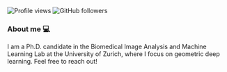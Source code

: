 ![Profile views](https://komarev.com/ghpvc/?username=bwittmann&color=blueviolet) ![GitHub followers](https://img.shields.io/github/followers/bwittmann?label=Follow&style=social)

### About me 💻
I am a Ph.D. candidate in the Biomedical Image Analysis and Machine Learning Lab at the University of Zurich, where I focus on geometric deep learning. Feel free to reach out!


<!-- ## Highlighted Projects 💻
<table>
  <tr>
    <td>
      <a href="https://github.com/bwittmann/GAV">
        <img src="https://github-readme-stats.vercel.app/api/pin/?username=bwittmann&repo=GAV&show_owner=true" />
      </a>
    </td>
    <td>
      <a href="https://github.com/bwittmann/transoar">
        <img src="https://github-readme-stats.vercel.app/api/pin/?username=bwittmann&repo=transoar&show_owner=true" />
      </a>
    </td>
    <td>
      <a href="https://github.com/suprosanna/relationformer">
        <img src="https://github-readme-stats.vercel.app/api/pin/?username=suprosanna&repo=relationformer&show_owner=true" />
      </a>
    </td>
  </tr>
</table>
<table>
  <tr>
    <td>
      <a href="https://github.com/bwittmann/RecMVCNN">
        <img src="https://github-readme-stats.vercel.app/api/pin/?username=bwittmann&repo=RecMVCNN&show_owner=true" />
      </a>
    </td>
    <td>
      <a href="https://github.com/bwittmann/TransformerRefer">
        <img src="https://github-readme-stats.vercel.app/api/pin/?username=bwittmann&repo=TransformerRefer&show_owner=true" />
      </a>
    </td>
    <td>
      <a href="https://github.com/bwittmann/NavPy">
        <img src="https://github-readme-stats.vercel.app/api/pin/?username=bwittmann&repo=NavPy&show_owner=true" />
      </a>
    </td>
  </tr>
</table>
<table>
  <tr>
    <td>
      <a href="https://github.com/bwittmann/excite_medical_classification">
        <img src="https://github-readme-stats.vercel.app/api/pin/?username=bwittmann&repo=excite_medical_classification&show_owner=true" />
      </a>
    </td>
    <td>
      <a href="https://github.com/bwittmann/TransformerRefer">
        <img src="https://github-readme-stats.vercel.app/api/pin/?username=bwittmann&repo=TransformerRefer&show_owner=true" />
      </a>
    </td>
    <td>
      <a href="https://github.com/bwittmann/NavPy">
        <img src="https://github-readme-stats.vercel.app/api/pin/?username=bwittmann&repo=NavPy&show_owner=true" />
      </a>
    </td>
  </tr>
</table> -->